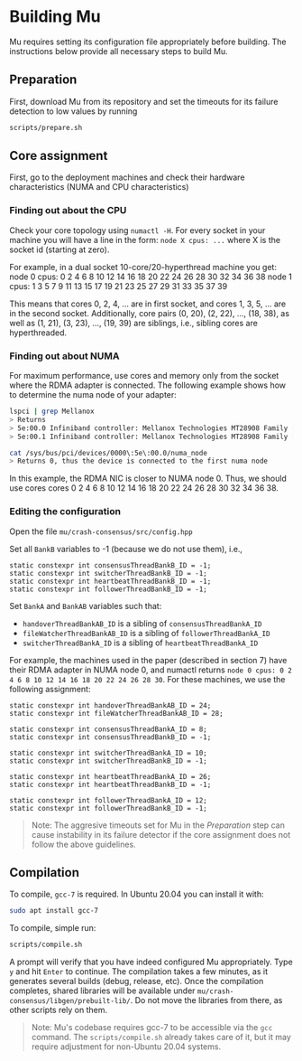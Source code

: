 # Building Mu

Mu requires setting its configuration file appropriately before building.
The instructions below provide all necessary steps to build Mu.

## Preparation
First, download Mu from its repository and set the timeouts for its failure detection to low values by running
```sh
scripts/prepare.sh
```

## Core assignment
First, go to the deployment machines and check their hardware characteristics (NUMA and CPU characteristics)

### Finding out about the CPU
Check your core topology using `numactl -H`.
For every socket in your machine you will have a line in the form:
`node X cpus: ...` where X is the socket id (starting at zero).

For example, in a dual socket 10-core/20-hyperthread machine you get:
node 0 cpus: 0 2 4 6 8 10 12 14 16 18 20 22 24 26 28 30 32 34 36 38
node 1 cpus: 1 3 5 7 9 11 13 15 17 19 21 23 25 27 29 31 33 35 37 39

This means that cores 0, 2, 4, ... are in first socket, and cores 1, 3, 5, ... are in the second socket.
Additionally, core pairs (0, 20), (2, 22), ..., (18, 38), as well as (1, 21), (3, 23), ..., (19, 39) are siblings,
i.e., sibling cores are hyperthreaded.

### Finding out about NUMA
For maximum performance, use cores and memory only from the socket where the RDMA adapter is connected.
The following example shows how to determine the numa node of your adapter:
```sh
lspci | grep Mellanox
> Returns 
> 5e:00.0 Infiniband controller: Mellanox Technologies MT28908 Family [ConnectX-6]
> 5e:00.1 Infiniband controller: Mellanox Technologies MT28908 Family [ConnectX-6]
```

```sh
cat /sys/bus/pci/devices/0000\:5e\:00.0/numa_node
> Returns 0, thus the device is connected to the first numa node
```

In this example, the RDMA NIC is closer to NUMA node 0.
Thus, we should use cores cores 0 2 4 6 8 10 12 14 16 18 20 22 24 26 28 30 32 34 36 38.

### Editing the configuration
Open the file `mu/crash-consensus/src/config.hpp`

Set all `BankB` variables to -1 (because we do not use them), i.e., 
```
static constexpr int consensusThreadBankB_ID = -1;
static constexpr int switcherThreadBankB_ID = -1;
static constexpr int heartbeatThreadBankB_ID = -1;
static constexpr int followerThreadBankB_ID = -1;
```

Set `BankA` and `BankAB` variables such that:
* `handoverThreadBankAB_ID` is a sibling of `consensusThreadBankA_ID`
* `fileWatcherThreadBankAB_ID` is a sibling of `followerThreadBankA_ID`
* `switcherThreadBankA_ID` is a sibling of `heartbeatThreadBankA_ID`

For example, the machines used in the paper (described in section 7) have their RDMA adapter in NUMA node 0, and numactl returns `node 0 cpus: 0 2 4 6 8 10 12 14 16 18 20 22 24 26 28 30`.
For these machines, we use the following assignment:
```
static constexpr int handoverThreadBankAB_ID = 24;
static constexpr int fileWatcherThreadBankAB_ID = 28;

static constexpr int consensusThreadBankA_ID = 8;
static constexpr int consensusThreadBankB_ID = -1;

static constexpr int switcherThreadBankA_ID = 10;
static constexpr int switcherThreadBankB_ID = -1;

static constexpr int heartbeatThreadBankA_ID = 26;
static constexpr int heartbeatThreadBankB_ID = -1;

static constexpr int followerThreadBankA_ID = 12;
static constexpr int followerThreadBankB_ID = -1;
```

> Note: The aggresive timeouts set for Mu in the *Preparation* step can cause instability in its failure detector if the core assignment does not follow the above guidelines.

## Compilation
To compile, `gcc-7` is required. In Ubuntu 20.04 you can install it with:
```sh
sudo apt install gcc-7
```

To compile, simple run:
```sh
scripts/compile.sh
```
A prompt will verify that you have indeed configured Mu appropriately. Type `y` and hit `Enter` to continue.
The compilation takes a few minutes, as it generates several builds (debug, release, etc).
Once the compilation completes, shared libraries will be available under `mu/crash-consensus/libgen/prebuilt-lib/`.
Do not move the libraries from there, as other scripts rely on them.

> Note: Mu's codebase requires gcc-7 to be accessible via the `gcc` command. The `scripts/compile.sh` already takes care of it, but it may require adjustment for non-Ubuntu 20.04 systems.
